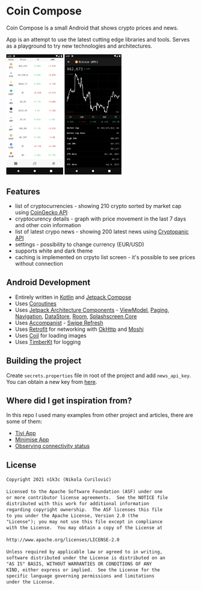 # Coin Compose

Coin Compose is a small Android that shows crypto prices and news. 

App is an attempt to use the latest cutting edge libraries and tools. Serves as a playground to try new technologies and architectures.  

<img src="art/ss1.png" width="30%" /> <img src="art/ss2.png" width="30%" />


## Features
* list of cryptocurrencies - showing 210 crypto sorted by market cap using [CoinGecko API](https://www.coingecko.com/en/api)
* cryptocurency details - graph with price movement in the last 7 days and other coin information
* list of latest crypo news - showing 200 latest news using [Cryptopanic API](https://cryptopanic.com)
* settings - possibility to change currency (EUR/USD)
* supports white and dark theme
* caching is implemented on crpyto list screen - it's possible to see prices without connection 

## Android Development 
* Entirely written in [Kotlin](https://kotlinlang.org) and [Jetpack Compose](https://developer.android.com/jetpack/compose)
* Uses [Coroutines](https://kotlinlang.org/docs/coroutines-overview.html)
* Uses [Jetpack Architecture Components](https://developer.android.com/topic/architecture) - [ViewModel](https://developer.android.com/topic/libraries/architecture/viewmodel), [Paging](https://developer.android.com/topic/libraries/architecture/paging/v3-overview), [Navigation](https://developer.android.com/guide/navigation), [DataStore](https://developer.android.com/topic/libraries/architecture/datastore), [Room](https://developer.android.com/training/data-storage/room), [Splashscreen Core](https://developer.android.com/guide/topics/ui/splash-screen)
* Uses [Accompanist](https://google.github.io/accompanist/) - [Swipe Refresh](https://google.github.io/accompanist/swiperefresh/)
* Uses [Retrofit](https://square.github.io/retrofit/) for networking with [OkHttp](https://github.com/square/okhttp) and [Moshi](https://github.com/square/moshi)
* Uses [Coil](https://github.com/coil-kt/coil) for loading images
* Uses [TimberKt](https://github.com/ajalt/timberkt) for logging 

## Building the project
Create `secrets.properties` file in root of the project and add `news_api_key`. You can obtain a new key from [here](https://cryptopanic.com/developers/api/). 

## Where did I get inspiration from?
In this repo I used many examples from other project and articles, there are some of them:
* [Tivi App](https://github.com/chrisbanes/tivi)
* [Minimise App](https://github.com/hitherejoe/minimise)
* [Observing connectivity status](https://medium.com/scalereal/observing-live-connectivity-status-in-jetpack-compose-way-f849ce8431c7)

## License 
```
Copyright 2021 n1k3c (Nikola Curilović) 

Licensed to the Apache Software Foundation (ASF) under one
or more contributor license agreements.  See the NOTICE file
distributed with this work for additional information
regarding copyright ownership.  The ASF licenses this file
to you under the Apache License, Version 2.0 (the
"License"); you may not use this file except in compliance
with the License.  You may obtain a copy of the License at

http://www.apache.org/licenses/LICENSE-2.0

Unless required by applicable law or agreed to in writing,
software distributed under the License is distributed on an
"AS IS" BASIS, WITHOUT WARRANTIES OR CONDITIONS OF ANY
KIND, either express or implied.  See the License for the
specific language governing permissions and limitations
under the License.
```

